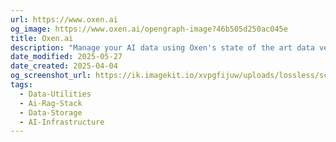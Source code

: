 ```yaml
---
url: https://www.oxen.ai
og_image: https://www.oxen.ai/opengraph-image?46b505d250ac045e
title: Oxen.ai
description: "Manage your AI data using Oxen's state of the art data version control. Blazing fast, and Open source."
date_modified: 2025-05-27
date_created: 2025-04-04
og_screenshot_url: https://ik.imagekit.io/xvpgfijuw/uploads/lossless/screenshots/20250527_Oxen_AI_og_screenshot.jpeg
tags:
  - Data-Utilities
  - Ai-Rag-Stack
  - Data-Storage
  - AI-Infrastructure
---
```


